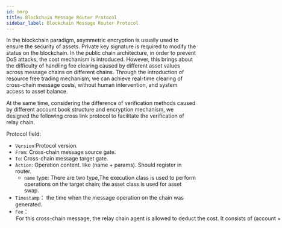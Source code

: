 ```yaml
---
id: bmrp
title: Blockchain Message Router Protocol
sidebar_label: Blockchain Message Router Protocol
---
```


In the blockchain paradigm, asymmetric encryption is usually used to ensure the security of assets. Private key signature is required to modify the status on the blockchain. In the public chain architecture, in order to prevent DoS attacks, the cost mechanism is introduced. However, this brings about the difficulty of handling fee clearing caused by different asset values across message chains on different chains. Through the introduction of resource free trading mechanism, we can achieve real-time clearing of cross-chain message costs, without human intervention, and system access to asset balance.

At the same time, considering the difference of verification methods caused by different account book structure and encryption mechanism, we designed the following cross link protocol to facilitate the verification of relay chain.

Protocol field:

* `Version`:Protocol version.
* `From`: Cross-chain message source gate.
* `To`: Cross-chain message target gate.
* `Action`: Operation content. like (name + params).  Should register in router.
    - `name` type: There are two type,The execution class is used to perform operations on the target chain; the asset class is used for asset swap.
* `Timestamp`： the time when the message operation on the chain was generated.
* `Fee`：<option> For this cross-chain message, the relay chain agent is allowed to deduct the cost. It consists of (account + amount).
